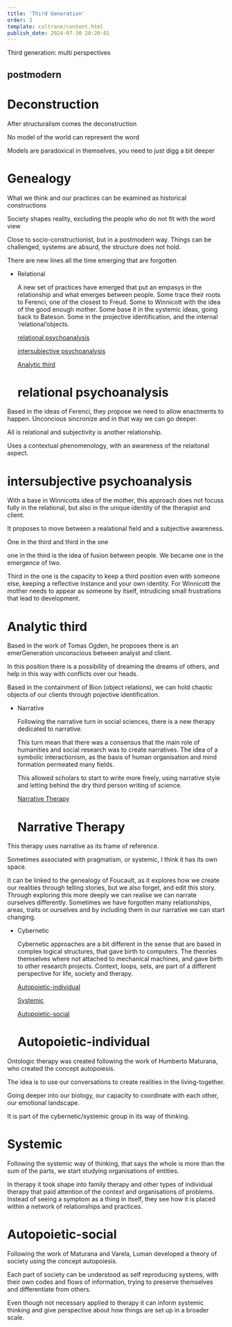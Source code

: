 ```yaml
---
title: 'Third Generation'
order: 3
template: coltrane/content.html
publish_date: 2024-07-30 20:20:01
---
```



Third generation: multi perspectives 

## postmodern

# Deconstruction

After structuralism comes the deconstruction 

No model of the world can represent the word 

Models are paradoxical in themselves, you need to just digg a bit deeper

# Genealogy

What we think and our practices can be examined as historical constructions

Society shapes reality, excluding the people who do not fit with the word view

Close to socio-constructionist, but in a postmodern way. Things can be challenged, systems are absurd, the structure does not hold. 

There are new lines all the time emerging that are forgotten


- Relational
    
    A new set of practices have emerged that put an empasys in the relationship and what emerges between people. Some trace their roots to Ferenci, one of the closest to Freud. Some to Winnicott with the idea of the good enough mother. Some base it in the systemic ideas, going back to Bateson. Some in the projective identification, and the internal ‘relational’objects. 
    
    [relational psychoanalysis](https://www.notion.so/relational-psychoanalysis-77251119ea1d4828ba5292658e72c9ec?pvs=21)
    
    [intersubjective psychoanalysis](https://www.notion.so/intersubjective-psychoanalysis-97a705a544ab4926ae5575aecde7232f?pvs=21)
    
    [Analytic third](https://www.notion.so/Analytic-third-f596cf36b9ef49528e7c0e1ccd79494a?pvs=21)

    # relational psychoanalysis

Based in the ideas of Ferenci, they propose we need to allow enactments to happen. Unconcious sincronize and in that way we can go deeper. 

All is relational and subjectivity is another relationship.

Uses a contextual phenomenology, with an awareness of the relaitonal aspect.

# intersubjective psychoanalysis

With a base in Winnicotts idea of the mother, this approach does not focuss fully in the relational, but also in the unique identity of the therapist and client. 

It proposes to move between a realational field and a subjective awareness. 

One in the third and third in the one

one in the third is the idea of fusion between people. We became one in the emergence of two.

Third in the one is the capacity to keep a third position even with someone else, keeping a reflective instance and your own identity. For Winnicott the mother needs to appear as someone by itself, intrudicing small frustrations that lead to development.


# Analytic third

Based in the work of Tomas Ogden, he proposes there is an emerGeneration unconscious between analyst and client. 

In this position there is a possibility of dreaming the dreams of others, and help in this way with conflicts over our heads.

Based in the containment of Bion (object relations), we can hold chaotic objects of our clients through pojective identification.


- Narrative
    
    Following the narrative turn in social sciences, there is a new therapy dedicated to narrative. 
    
    This turn mean that there was a consensus that the main role of humanities and social research was to create narratives. The idea of a symbolic interactionism, as the basis of human organisation and mind formation permeated many fields. 
    
    This allowed scholars to start to write more freely, using narrative style and letting behind the dry third person writing of science.
    
    [Narrative Therapy](https://www.notion.so/Narrative-Therapy-d2cedfedab35401a910e6c11bdb0f8a1?pvs=21)

    # Narrative Therapy

This therapy uses narrative as its frame of reference. 

Sometimes associated with pragmatism, or systemic, I think it has its own space. 

It can be linked to the genealogy of Foucault, as it explores how we create our realities through telling stories, but we also forget, and edit this story. Through exploring this more deeply we can realise we can narrate ourselves differently. Sometimes we have forgotten many relationships, areas, traits or ourselves and by including them in our narrative we can start changing.


- Cybernetic
    
    Cybernetic approaches are a bit different in the sense that are based in complex logical structures, that gave birth to computers. The theories themselves where not attached to mechanical machines, and gave birth to other research projects. Context, loops, sets, are part of a different perspective for life, society and therapy.
    
    [Autopoietic-individual](https://www.notion.so/Autopoietic-individual-1caba487f35e48c3bbc97a5e4b0f4bd2?pvs=21)
    
    [Systemic ](https://www.notion.so/Systemic-a9b01aa3147f4be7a4c171b580825625?pvs=21)
    
    [Autopoietic-social ](https://www.notion.so/Autopoietic-social-5c29464735af462fa801461171ff4ef7?pvs=21)

    # Autopoietic-individual

Ontologic therapy was created following the work of Humberto Maturana, who created the concept autopoiesis.

The idea is to use our conversations to create realities in the living-together.

Going deeper into our biology, our capacity to coordinate with each other, our emotional landscape.

It is part of the cybernetic/systemic group in its way of thinking.

# Systemic

Following the systemic way of thinking, that says the whole is more than the sum of the parts, we start studying organisations of entities. 

In therapy it took shape into family therapy and other types of individual therapy that paid attention of the context and organisations of problems. Instead of seeing a symptom as a thing in itself, they see how it is placed within a network of relationships and practices.

# Autopoietic-social

Following the work of Maturana and Varela, Luman developed a theory of society using the concept autopoiesis. 

Each part of society can be understood as self reproducing systems, with their own codes and flows of information, trying to preserve themselves and differentiate from others.

Even though not necessary applied to therapy it can inform systemic thinking and give perspective about how things are set up in a broader scale.